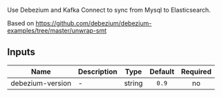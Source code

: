 Use Debezium and Kafka Connect to sync from Mysql to Elasticsearch.

Based on https://github.com/debezium/debezium-examples/tree/master/unwrap-smt

## Inputs

| Name | Description | Type | Default | Required |
|------|-------------|:----:|:-----:|:-----:|
| debezium-version | - | string | `0.9` | no |

